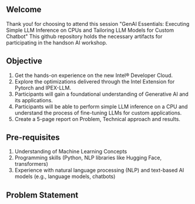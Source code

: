 ## Welcome 
Thank you! for choosing to attend this session "GenAI Essentials: Executing Simple LLM Inference on CPUs and Tailoring LLM Models for Custom Chatbot"
This github repository holds the necessary artifacts for participating in the handson AI workshop.
## Objective
1. Get the hands-on experience on the new Intel® Developer Cloud.
2. Explore the optimizations delivered through the Intel Extension for Pytorch and IPEX-LLM.
3. Participants will gain a foundational understanding of Generative AI and its applications.
4. Participants will be able to perform simple LLM inference on a CPU and understand the process of fine-tuning LLMs for custom applications.
5. Create a 5-page report on Problem, Technical approach and results.
## Pre-requisites
1. Understanding of Machine Learning Concepts
2. Programming skills (Python, NLP libraries like Hugging Face, transformers)
3. Experience with natural language processing (NLP) and text-based AI models (e.g., language models, chatbots)
## Problem Statement
